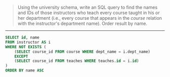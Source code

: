 > Using the university schema, write an SQL query to find the names and IDs of those instructors who teach every course taught in his or her department (i.e., every course that appears in the _course_ relation with the instructor's department name). Order result by name.

---

```sql
SELECT id, name
FROM instructor AS i
WHERE NOT EXISTS (
    (SELECT course_id FROM course WHERE dept_name = i.dept_name)
    EXCEPT 
    (SELECT course_id FROM teaches WHERE teaches.id = i.id)
)
ORDER BY name ASC
```
